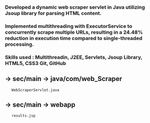  ### Developed a dynamic web scraper servlet in Java utilizing Jsoup library for parsing HTML content.
 
 ### Implemented multithreading with ExecutorService to concurrently scrape multiple URLs, resulting in a 24.48% reduction in execution time compared to single-threaded processing.
 
 ### Skills used : Multithreadin, J2EE, Servlets, Jsoup Library, HTML5, CSS3 Git, GitHub

 ## -> sec/main -> java/com/web_Scraper
       WebScraperServlet.java
 ## -> sec/main -> webapp
       results.jsp
